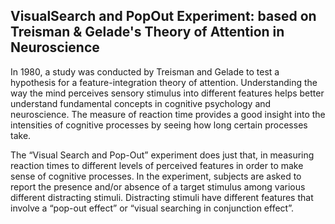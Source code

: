## VisualSearch and PopOut Experiment: based on Treisman & Gelade's Theory of Attention in Neuroscience

In 1980, a study was conducted by Treisman and Gelade to test a hypothesis for a feature-integration theory of attention. Understanding the way the mind perceives sensory stimulus into different features helps better understand fundamental concepts in cognitive psychology and neuroscience. The measure of reaction time provides a good insight into the intensities of cognitive processes by seeing how long certain processes take.

The “Visual Search and Pop-Out” experiment does just that, in measuring reaction times to different levels of perceived features in order to make sense of cognitive processes. In the experiment, subjects are asked to report the presence and/or absence of a target stimulus among various different distracting stimuli. Distracting stimuli have different features that involve a “pop-out effect” or “visual searching in conjunction effect”.
